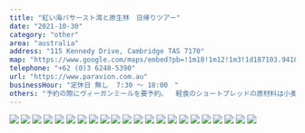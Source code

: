 ```yaml
---
title: "紅い海バサースト湾と原生林　日帰りツアー"
date: "2021-10-30"
category: "other"
area: "australia"
address: "115 Kennedy Drive, Cambridge TAS 7170"
map: "https://www.google.com/maps/embed?pb=!1m18!1m12!1m3!1d187103.94187589895!2d147.19194723620035!3d-42.883415657300496!2m3!1f0!2f0!3f0!3m2!1i1024!2i768!4f13.1!3m3!1m2!1s0xaa6de109dd49d72f%3A0xead529efb4b80127!2sPar%20Avion!5e0!3m2!1sja!2sau!4v1669980033720!5m2!1sja!2sau"
telephone: "+62 (0)3 6248-5390"
url: "https://www.paravion.com.au"
businessHour: "定休日 無し  7:30 〜 18:00　"
others: "予約の際にヴィーガンミールを要予約。  軽食のショートブレッドの原材料は小麦粉、バター、塩、砂糖。チーズは植物性のレンネット使用。"
---
```


![](../images/posts/8/1.webp)
![](../images/posts/8/2.webp)
![](../images/posts/8/3.webp)
![](../images/posts/8/4.webp)
![](../images/posts/8/5.webp)
![](../images/posts/8/6.webp)
![](../images/posts/8/7.webp)
![](../images/posts/8/8.webp)
![](../images/posts/8/9.webp)
![](../images/posts/8/10.webp)
![](../images/posts/8/11.webp)
![](../images/posts/8/12.webp)
![](../images/posts/8/13.webp)
![](../images/posts/8/14.webp)
![](../images/posts/8/15.webp)
![](../images/posts/8/16.webp)
![](../images/posts/8/17.webp)
![](../images/posts/8/18.webp)
![](../images/posts/8/19.webp)
![](../images/posts/8/20.webp)
![](../images/posts/8/21.webp)
![](../images/posts/8/22.webp)
